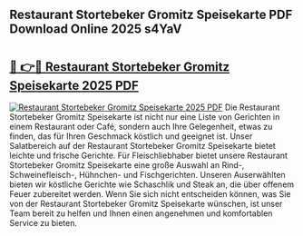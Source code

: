 ## Restaurant Stortebeker Gromitz Speisekarte PDF Download Online 2025 s4YaV

# <h2><a href="http://gcari6k.nevu.top/?p=Restaurant+Stortebeker+Gromitz+Speisekarte">🔗 👉🔴 Restaurant Stortebeker Gromitz Speisekarte 2025 PDF</a></h2>

[![Restaurant Stortebeker Gromitz Speisekarte 2025 PDF](https://i.imgur.com/dBaPXMq.png)](http://gcari6k.nevu.top/?p=Restaurant+Stortebeker+Gromitz+Speisekarte)
Die Restaurant Stortebeker Gromitz Speisekarte ist nicht nur eine Liste von Gerichten in einem Restaurant oder Café, sondern auch Ihre Gelegenheit, etwas zu finden, das für Ihren Geschmack köstlich und geeignet ist. Unser Salatbereich auf der Restaurant Stortebeker Gromitz Speisekarte bietet leichte und frische Gerichte. Für Fleischliebhaber bietet unsere Restaurant Stortebeker Gromitz Speisekarte eine große Auswahl an Rind-, Schweinefleisch-, Hühnchen- und Fischgerichten. Unseren Auserwählten bieten wir köstliche Gerichte wie Schaschlik und Steak an, die über offenem Feuer zubereitet werden. Wenn Sie sich nicht entscheiden können, was Sie von der Restaurant Stortebeker Gromitz Speisekarte wünschen, ist unser Team bereit zu helfen und Ihnen einen angenehmen und komfortablen Service zu bieten.
